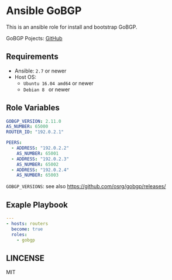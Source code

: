 # Ansible GoBGP

This is an ansible role for install and bootstrap GoBGP.

GoBGP Pojects: [GitHub](https://github.com/osrg/gobgp)

## Requirements
- Ansible: `2.7` or newer
- Host OS: 
  - `Ubuntu 16.04 amd64` or newer
  - `Debian 8 ` or newer


## Role Variables
```yml
GOBGP_VERSION: 2.11.0
AS_NUMBER: 65000
ROUTER_ID: "192.0.2.1"

PEERS:
  - ADDRESS: "192.0.2.2"
    AS_NUMBER: 65001
  - ADDRESS: "192.0.2.3"
    AS_NUMBER: 65002
  - ADDRESS: "192.0.2.4"
    AS_NUMBER: 65003

```

`GOBGP_VERSIONS`: see also https://github.com/osrg/gobgp/releases/


## Exaple Playbook
```yml
---
- hosts: routers
  become: true
  roles:
    - gobgp

```


## LINCENSE
MIT